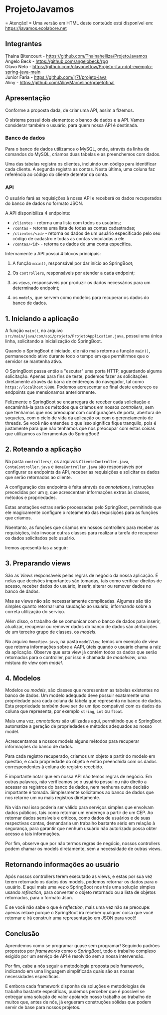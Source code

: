 # ProjetoJavamos
 = Atenção! = 
Uma versão em HTML deste conteúdo está disponível em:
<https://javamos.ecolabore.net>

<h2> Integrantes </h2>

Thaina Bitencourt - https://github.com/Thainahelliza/ProjetoJavamos <br>
Ângelo Beck - https://github.com/angelobeck/rpg <br>
Olavo Neto - https://github.com/olavonettow/Projeto-itau-dot-exemplo-spring-java-main <br>
Junior Faria - https://github.com/jr7f/projeto-java <br>
Aliny - https://github.com/AlinyMarcelino/projetofinal




## Apresentação ##

Conforme a proposta dada, de criar uma API, assim a fizemos.

O sistema possui dois elementos: o banco de dados e a API. Vamos considerar também o usuário, para quem nossa API é destinada.

### Banco de dados ###

Para o banco de dados utilizamos o MySQL, onde, através da linha de comandos do MySQL, criamos duas tabelas e as preenchemos com dados.

Uma das tabelas registra os clientes, incluindo um código para identificar cada cliente. A segunda registra as contas. Nesta última, uma coluna faz referência ao código do cliente detentor da conta.

### API ###

O usuário fará as requisições à nossa API e receberá os dados recuperados do banco de dados no formato JSON.

A API disponibiliza 4 endpoints:

* ``/clientes`` - retorna uma lista com todos os usuários;
* ``/contas`` - retorna uma lista de todas as contas cadastradas;
* ``/clientes/<id>`` - retorna os dados de um usuário especificado pelo seu código de cadastro e todas as contas vinculadas a ele.
* ``/contas/<id>`` - retorna os dados de uma conta específica.

Internamente a API possui 4 blocos principais:

1. A função ``main()``, responsável por dar início ao SpringBoot;

2. Os ``controllers``, responsáveis por atender a cada endpoint;

3. as ``views``, responsáveis por produzir os dados necessários para um determinado endpoint;

4. os ``models``, que servem como modelos para recuperar os dados do banco de dados.

## 1. Iniciando a aplicação ##

A função ``main()``, no arquivo ``src/main/java/com/api/projeto/ProjetoApplication.java``, possui uma única linha, solicitando a inicialização do SpringBoot.

Quando o SpringBoot é iniciado, ele não mais retorna a função ``main()``, permanecendo ativo durante todo o tempo em que permitirmos que o servidor se mantenha ativo.

O SpringBoot passa então a "escutar" uma porta HTTP, aguardando alguma solicitação. Apenas para fins de teste, podemos fazer as solicitações diretamente através da barra de endereços do navegador, tal como ``https://localhost:8080``. Podemos acrescentar ao final deste endereço os endpoints que mensionamos anteriormente.

Felizmente o SpringBoot se encarregará de receber cada solicitação e encaminhá-la para os métodos que criamos em nossos *controllers*, sem que tenhamos que nos preocupar com configurações de porta, abertura de soquetes, com o ciclo de vida da aplicação ou com o gerenciamento de threads. Se você não entendeu o que isso significa fique tranquilo, pois é justamente para que não tenhamos que nos preocupar com estas coisas que utilizamos as ferramentas do SpringBoot!

## 2. Roteando a aplicação ##

Na pasta ``controllers/``, os arquivos ``ClienteController.java``, ``ContaController.java`` e ``HomeController.java`` são responsáveis por configurar os endpoints da API, receber as requisições e solicitar os dados que serão retornados ao cliente.

A configuração dos endpoints é feita através de *annotations*, instruções precedidas por um ``@``, que acrescentam informações extras às classes, métodos e propriedades.

Estas anotações extras serão processadas pelo SpringBoot, permitindo que ele magicamente configure o roteamento das requisições para as funções que criamos.

Noentanto, as funções que criamos em nossos controllers para receber as requisições, irão invocar outras classes para realizar a tarefa de recuperar os dados solicitados pelo usuário.

Iremos apresentá-las a seguir:

## 3. Preparando views ##

São as *Views* responsáveis pelas regras de negócio da nossa aplicação. É nelas que decisões importantes são tomadas, tais como verificar direitos de acesso, receber dados do usuário, inserir, alterar ou remover dados no banco de dados.

Mas as views não são necessariamente complicadas. Algumas são tão simples quanto retornar uma saudação ao usuário, informando sobre a correta utilização do serviço.

Além disso, o trabalho de se comunicar com o banco de dados para inserir, atualizar, recuperar ou remover dados do banco de dados são atribuições de um terceiro grupo de classes, os *models*.


No arquivo ``HomeView.java``, na pasta ``modelView``, temos um exemplo de view que retorna informações sobre a AAPI, úteis quando o usuário chama a raiz da aplicação. Observe que esta view já contém todos os dados que serão retornados para o controller, por isso é chamada de *modelview*, uma mistura de *view* com *model*.



## 4. Modelos ##

Modelos ou *models*, são classes que representam as tabelas existentes no banco de dados. Um modelo adequado deve possuir exatamente uma propriedade para cada coluna da tabela que representa no banco de dados. Esta propriedade também deve ser de um tipo compatível com os dados da coluna que representa, por exemplo ``string``, ``int`` ou ``float``.

Mais uma vez, *annotations* são utilizadas aqui, permitindo que o SpringBoot automatize a geração de propriedades e métodos adequados ao nosso model.

Acrescentamos a nossos models alguns métodos para recuperar informações do banco de dados.

Para cada registro recuperado, criamos um objeto a partir do modelo em questão, e cada propriedade do objeto é então preenchida com os dados correspondentes à coluna do registro recebido.

É importante notar que em nossa API não temos regras de negócio. Em outras palavras, não verificamos se o usuário possui ou não direito a acessar os registros do banco de dados, nem nenhuma outra decisão importante é tomada. Simplesmente solicitamos ao banco de dados que nos retorne um ou mais registros diretamente.

Na vida real isso poderia ser válido para serviços simples que envolvam dados públicos, tais como retornar um endereço a partir de um CEP. Ao retornar dados sensíveis  e críticos, como dados de usuários e de suas respectivas contas, demandaria um trabalho bastante sério em relação à segurança, para garantir que nenhum usuário não autorizado possa obter acesso a tais informações.

Por fim, observe que por não termos regras de negócio, nossos controllers podem chamar os models diretamente, sem a necessidade de outras views.

## Retornando informações ao usuário ##

Após nossos controllers terem executado as views, e estas por sua vez terem retornado os dados dos models, podemos retornar os dados para o usuário. E aqui mais uma vez o SpringBoot nos trás uma solução simples usando *reflection*, para converter o objeto retornado ou a lista de objetos retornados, para o formato Json.

E se você não sabe o que é *reflection*, mais uma vez não se preocupe: apenas relaxe porque o SpringBoot irá receber qualquer coisa que você retornar e irá construir uma representação em JSON para você!

## Conclusão ##

Aprendemos como se programar quase sem programar! Seguindo padrões propostos por *frameworks* como o *SpringBoot*, todo o trabalho complexo exigido por um serviço de API é resolvido sem a nossa intervensão.

Por fim, cabe a nós seguir a metodologia proposta pelo framework, indicando em uma linguagem simplificada quais são as nossas necessidades específicas.

E embora cada framework disponha de soluções e metodologias de trabalho bastante específicas, pudemos perceber que é possível se entregar uma solução de valor apoiando nosso trabalho ao trabalho de muitos que, antes de nós, já ergueram construções sólidas que podem servir de base para nossos projetos.
